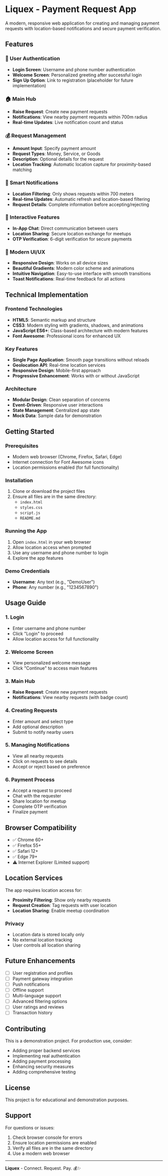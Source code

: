 # Liquex - Payment Request App

A modern, responsive web application for creating and managing payment requests with location-based notifications and secure payment verification.

## Features

### 🔐 User Authentication
- **Login Screen**: Username and phone number authentication
- **Welcome Screen**: Personalized greeting after successful login
- **Sign Up Option**: Link to registration (placeholder for future implementation)

### 🏠 Main Hub
- **Raise Request**: Create new payment requests
- **Notifications**: View nearby payment requests within 700m radius
- **Real-time Updates**: Live notification count and status

### 💰 Request Management
- **Amount Input**: Specify payment amount
- **Request Types**: Money, Service, or Goods
- **Description**: Optional details for the request
- **Location Tracking**: Automatic location capture for proximity-based matching

### 🔔 Smart Notifications
- **Location Filtering**: Only shows requests within 700 meters
- **Real-time Updates**: Automatic refresh and location-based filtering
- **Request Details**: Complete information before accepting/rejecting

### 💬 Interactive Features
- **In-App Chat**: Direct communication between users
- **Location Sharing**: Secure location exchange for meetups
- **OTP Verification**: 6-digit verification for secure payments

### 🎨 Modern UI/UX
- **Responsive Design**: Works on all device sizes
- **Beautiful Gradients**: Modern color scheme and animations
- **Intuitive Navigation**: Easy-to-use interface with smooth transitions
- **Toast Notifications**: Real-time feedback for all actions

## Technical Implementation

### Frontend Technologies
- **HTML5**: Semantic markup and structure
- **CSS3**: Modern styling with gradients, shadows, and animations
- **JavaScript ES6+**: Class-based architecture with modern features
- **Font Awesome**: Professional icons for enhanced UX

### Key Features
- **Single Page Application**: Smooth page transitions without reloads
- **Geolocation API**: Real-time location services
- **Responsive Design**: Mobile-first approach
- **Progressive Enhancement**: Works with or without JavaScript

### Architecture
- **Modular Design**: Clean separation of concerns
- **Event-Driven**: Responsive user interactions
- **State Management**: Centralized app state
- **Mock Data**: Sample data for demonstration

## Getting Started

### Prerequisites
- Modern web browser (Chrome, Firefox, Safari, Edge)
- Internet connection for Font Awesome icons
- Location permissions enabled (for full functionality)

### Installation
1. Clone or download the project files
2. Ensure all files are in the same directory:
   - `index.html`
   - `styles.css`
   - `script.js`
   - `README.md`

### Running the App
1. Open `index.html` in your web browser
2. Allow location access when prompted
3. Use any username and phone number to login
4. Explore the app features

### Demo Credentials
- **Username**: Any text (e.g., "DemoUser")
- **Phone**: Any number (e.g., "1234567890")

## Usage Guide

### 1. Login
- Enter username and phone number
- Click "Login" to proceed
- Allow location access for full functionality

### 2. Welcome Screen
- View personalized welcome message
- Click "Continue" to access main features

### 3. Main Hub
- **Raise Request**: Create new payment requests
- **Notifications**: View nearby requests (with badge count)

### 4. Creating Requests
- Enter amount and select type
- Add optional description
- Submit to notify nearby users

### 5. Managing Notifications
- View all nearby requests
- Click on requests to see details
- Accept or reject based on preference

### 6. Payment Process
- Accept a request to proceed
- Chat with the requester
- Share location for meetup
- Complete OTP verification
- Finalize payment

## Browser Compatibility

- ✅ Chrome 60+
- ✅ Firefox 55+
- ✅ Safari 12+
- ✅ Edge 79+
- ⚠️ Internet Explorer (Limited support)

## Location Services

The app requires location access for:
- **Proximity Filtering**: Show only nearby requests
- **Request Creation**: Tag requests with user location
- **Location Sharing**: Enable meetup coordination

### Privacy
- Location data is stored locally only
- No external location tracking
- User controls all location sharing

## Future Enhancements

- [ ] User registration and profiles
- [ ] Payment gateway integration
- [ ] Push notifications
- [ ] Offline support
- [ ] Multi-language support
- [ ] Advanced filtering options
- [ ] User ratings and reviews
- [ ] Transaction history

## Contributing

This is a demonstration project. For production use, consider:
- Adding proper backend services
- Implementing real authentication
- Adding payment processing
- Enhancing security measures
- Adding comprehensive testing

## License

This project is for educational and demonstration purposes.

## Support

For questions or issues:
1. Check browser console for errors
2. Ensure location permissions are enabled
3. Verify all files are in the same directory
4. Use a modern web browser

---

**Liquex** - Connect. Request. Pay. 💰✨
